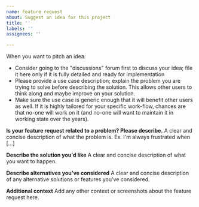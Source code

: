 ```yaml
---
name: Feature request
about: Suggest an idea for this project
title: ''
labels: ''
assignees: ''

---
```


When you want to pitch an idea:
- Consider going to the "discussions" forum first to discuss your idea; file it here only if it is fully detailed and ready for implementation
- Please provide a use case description; explain the problem you are trying to solve before describing the solution. This allows other users to think along and maybe improve on your solution.
- Make sure the use case is generic enough that it will benefit other users as well. If it is highly tailored for your specific work-flow, chances are that no-one will work on it (and no-one will want to maintain it in working state over the years).

**Is your feature request related to a problem? Please describe.**
A clear and concise description of what the problem is. Ex. I'm always frustrated when [...]

**Describe the solution you'd like**
A clear and concise description of what you want to happen.

**Describe alternatives you've considered**
A clear and concise description of any alternative solutions or features you've considered.

**Additional context**
Add any other context or screenshots about the feature request here.
